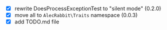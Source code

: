 - [x] rewrite DoesProcessExceptionTest to "silent mode" (0.2.0)
- [x] move all to `AlecRabbit\Traits` namespace (0.0.3)
- [x] add TODO.md file